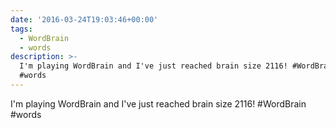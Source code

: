 ```yaml
---
date: '2016-03-24T19:03:46+00:00'
tags:
  - WordBrain
  - words
description: >-
  I'm playing WordBrain and I've just reached brain size 2116! #WordBrain 
  #words
---
```

I'm playing WordBrain and I've just reached brain size 2116! #WordBrain  #words
